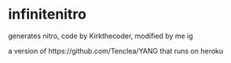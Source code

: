 # infinitenitro
generates nitro, code by Kirkthecoder, modified by me ig
<body>
a version of https://github.com/Tenclea/YANG that runs on heroku
